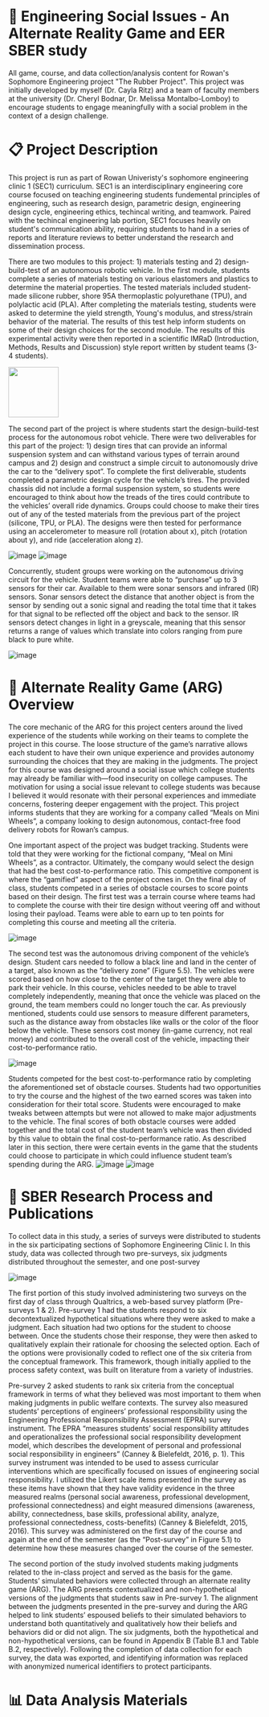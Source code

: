# 🎲 Engineering Social Issues - An Alternate Reality Game and EER SBER study
All game, course, and data collection/analysis content for Rowan's Sophomore Engineering project "The Rubber Project". This project was initially developed by myself (Dr. Cayla Ritz) and a team of faculty members at the university (Dr. Cheryl Bodnar, Dr. Melissa Montalbo-Lomboy) to encourage students to engage meaningfully with a social problem in the context of a design challenge. 

# 📋 Project Description 
This project is run as part of Rowan Univeristy's sophomore engineering clinic 1 (SEC1) curriculum. SEC1 is an interdisciplinary engineering core course focused on teaching engineering students fundemental principles of engineering, such as research design, parametric design, engineering design cycle, engineering ethics, techincal writing, and teamwork. Paired with the techincal engineering lab portion, SEC1 focuses heavily on student's communication ability, requiring students to hand in a series of reports and literature reviews to better understand the research and dissemination process. 

There are two modules to this project: 1) materials testing and 2) design-build-test of an autonomous robotic vehicle. In the first module, students complete a series of materials testing on various elastomers and plastics to determine the material properties.  The tested materials included student-made silicone rubber, shore 95A thermoplastic polyurethane (TPU), and polylactic acid (PLA). After completing the materials testing, students were asked to determine the yield strength, Young's modulus, and stress/strain behavior of the material. The results of this test help inform students on some of their design choices for the second module. The results of this experimental activity were then reported in a scientific IMRaD (Introduction, Methods, Results and Discussion) style report written by student teams (3-4 students). 

<img src= "https://github.com/user-attachments/assets/d6edbe50-02be-4e50-9743-03c9766e05bf" width="100" height="100">

The second part of the project is where students start the design-build-test process for the autonomous robot vehicle. There were two deliverables for this part of the project: 1) design tires that can provide an informal suspension system and can withstand various types of terrain around campus and 2) design and construct a simple circuit to autonomously drive the car to the “delivery spot”. To complete the first deliverable, students completed a parametric design cycle for the vehicle’s tires. The provided chassis did not include a formal suspension system, so students were encouraged to think about how the treads of the tires could contribute to the vehicles’ overall ride dynamics. Groups could choose to make their tires out of any of the tested materials from the previous part of the project (silicone, TPU, or PLA). The designs were then tested for performance using an accelerometer to measure roll (rotation about x), pitch (rotation about y), and ride (acceleration along z).  

![image](https://github.com/user-attachments/assets/4d71e5f6-6cd7-4904-b1d1-ccd21cf03a1f)
![image](https://github.com/user-attachments/assets/c07a2daa-8049-4fc6-b485-c0538bcdb585)

Concurrently, student groups were working on the autonomous driving circuit for the vehicle. Student teams were able to “purchase” up to 3 sensors for their car. Available to them were sonar sensors and infrared (IR) sensors. Sonar sensors detect the distance that another object is from the sensor by sending out a sonic signal and reading the total time that it takes for that signal to be reflected off the object and back to the sensor. IR sensors detect changes in light in a greyscale, meaning that this sensor returns a range of values which translate into colors ranging from pure black to pure white. 

![image](https://github.com/user-attachments/assets/95eb8190-71e4-4bd0-b290-273b91864b00)

 
# 👾 Alternate Reality Game (ARG) Overview
The core mechanic of the ARG for this project centers around the lived experience of the students while working on their teams to complete the project in this course. The loose structure of the game’s narrative allows each student to have their own unique experience and provides autonomy surrounding the choices that they are making in the judgments. The project for this course was designed around a social issue which college students may already be familiar with—food insecurity on college campuses. The motivation for using a social issue relevant to college students was because I believed it would resonate with their personal experiences and immediate concerns, fostering deeper engagement with the project. This project informs students that they are working for a company called “Meals on Mini Wheels”, a company looking to design autonomous, contact-free food delivery robots for Rowan’s campus. 

One important aspect of the project was budget tracking. Students were told that they were working for the fictional company, “Meal on Mini Wheels”, as a contractor. Ultimately, the company would select the design that had the best cost-to-performance ratio. This competitive component is where the “gamified” aspect of the project comes in. On the final day of class, students competed in a series of obstacle courses to score points based on their design. The first test was a terrain course where teams had to complete the course with their tire design without veering off and without losing their payload. Teams were able to earn up to ten points for completing this course and meeting all the criteria. 

![image](https://github.com/user-attachments/assets/be3a4bc6-0ef1-4b81-8b38-2c437ca6712a)


The second test was the autonomous driving component of the vehicle’s design. Student cars needed to follow a black line and land in the center of a target, also known as the “delivery zone” (Figure 5.5). The vehicles were scored based on how close to the center of the target they were able to park their vehicle. In this course, vehicles needed to be able to travel completely independently, meaning that once the vehicle was placed on the ground, the team members could no longer touch the car. As previously mentioned, students could use sensors to measure different parameters, such as the distance away from obstacles like walls or the color of the floor below the vehicle. These sensors cost money (in-game currency, not real money)  and contributed to the overall cost of the vehicle, impacting their cost-to-performance ratio. 

![image](https://github.com/user-attachments/assets/2194c007-64d6-45e7-9280-f31aebf92bb9)

Students competed for the best cost-to-performance ratio by completing the aforementioned set of obstacle courses. Students had two opportunities to try the course and the highest of the two earned scores was taken into consideration for their total score. Students were encouraged to make tweaks between attempts but were not allowed to make major adjustments to the vehicle. The final scores of both obstacle courses were added together and the total cost of the student team’s vehicle was then divided by this value to obtain the final cost-to-performance ratio. As described later in this section, there were certain events in the game that the students could choose to participate in which could influence student team’s spending during the ARG.
![image](https://github.com/user-attachments/assets/8ec7c0a8-a153-49ae-991e-38ae337ca9d1)
![image](https://github.com/user-attachments/assets/faa1bb15-9146-4aa1-8bc1-0276a418518c)

# 🔬 SBER Research Process and Publications 
To collect data in this study, a series of surveys were distributed to students in the six participating sections of Sophomore Engineering Clinic I. In this study, data was collected through two pre-surveys, six judgments distributed throughout the semester, and one post-survey

![image](https://github.com/user-attachments/assets/8cff444a-1ae7-44ee-be8b-7869e0637a2a)

The first portion of this study involved administering two surveys on the first day of class through Qualtrics, a web-based survey platform (Pre-surveys 1 & 2). Pre-survey 1 had the students respond to six decontextualized hypothetical situations where they were asked to make a judgment. Each situation had two options for the student to choose between. Once the students chose their response, they were then asked to qualitatively explain their rationale for choosing the selected option. Each of the options were provisionally coded to reflect one of the six criteria from the conceptual framework. This framework, though initially applied to the process safety context, was built on literature from a variety of industries.

Pre-survey 2 asked students to rank six criteria from the conceptual framework in terms of what they believed was most important to them when making judgments in public welfare contexts. The survey also measured students’ perceptions of engineers’ professional responsibility using the Engineering Professional Responsibility Assessment (EPRA) survey instrument. The EPRA “measures students’ social responsibility attitudes and operationalizes the professional social responsibility development model, which describes the development of personal and professional social responsibility in engineers” (Canney & Bielefeldt, 2016, p. 1). This survey instrument was intended to be used to assess curricular interventions which are specifically focused on issues of engineering social responsibility. I utilized the Likert scale items presented in the survey as these items have shown that they have validity evidence in the three measured realms (personal social awareness, professional development, professional connectedness) and eight measured dimensions (awareness, ability, connectedness, base skills, professional ability, analyze, professional connectedness, costs-benefits) (Canney & Bielefeldt, 2015, 2016). This survey was administered on the first day of the course and again at the end of the semester (as the “Post-survey” in Figure 5.1) to determine how these measures changed over the course of the semester.

The second portion of the study involved students making judgments related to the in-class project and served as the basis for the game. Students’ simulated behaviors were collected through an alternate reality game (ARG). The ARG presents contextualized and non-hypothetical versions of the judgments that students saw in Pre-survey 1. The alignment between the judgments presented in the pre-survey and during the ARG helped to link students’ espoused beliefs to their simulated behaviors to understand both quantitatively and qualitatively how their beliefs and behaviors did or did not align. The six judgments, both the hypothetical and non-hypothetical versions, can be found in Appendix B (Table B.1 and Table B.2, respectively). Following the completion of data collection for each survey, the data was exported, and identifying information was replaced with anonymized numerical identifiers to protect participants.

# 📊 Data Analysis Materials 
